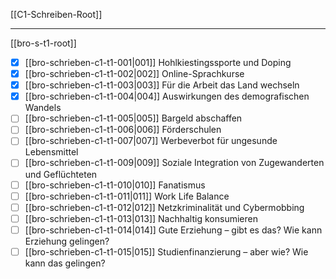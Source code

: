 [[C1-Schreiben-Root]]

---
[[bro-s-t1-root]]
- [x] [[bro-schrieben-c1-t1-001|001]] Hohlkiestingssporte und Doping
- [x] [[bro-schrieben-c1-t1-002|002]] Online-Sprachkurse
- [x] [[bro-schrieben-c1-t1-003|003]] Für die Arbeit das Land wechseln
- [x] [[bro-schrieben-c1-t1-004|004]] Auswirkungen des demografischen Wandels
- [ ] [[bro-schrieben-c1-t1-005|005]] Bargeld abschaffen
- [ ] [[bro-schrieben-c1-t1-006|006]] Förderschulen
- [ ] [[bro-schrieben-c1-t1-007|007]] Werbeverbot für ungesunde Lebensmittel
- [ ] [[bro-schrieben-c1-t1-009|009]] Soziale Integration von Zugewanderten und Geflüchteten 
- [ ] [[bro-schrieben-c1-t1-010|010]] Fanatismus
- [ ] [[bro-schrieben-c1-t1-011|011]] Work Life Balance
- [ ] [[bro-schrieben-c1-t1-012|012]] Netzkriminalität und Cybermobbing
- [ ] [[bro-schrieben-c1-t1-013|013]] Nachhaltig konsumieren
- [ ] [[bro-schrieben-c1-t1-014|014]] Gute Erziehung – gibt es das? Wie kann Erziehung gelingen?
- [ ] [[bro-schrieben-c1-t1-015|015]] Studienfinanzierung – aber wie? Wie kann das gelingen?
